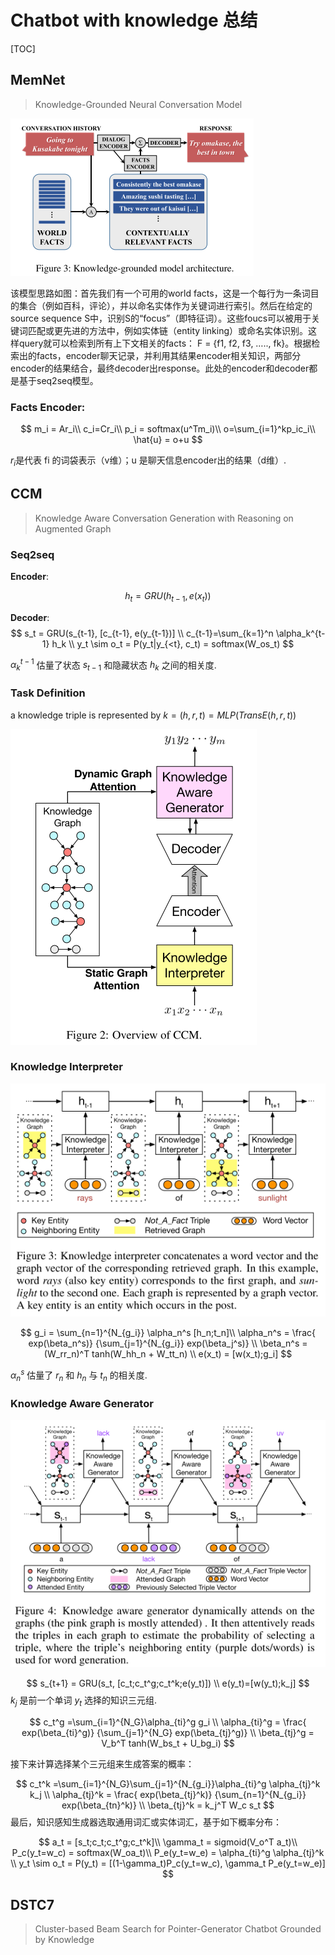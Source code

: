 # Chatbot with knowledge 总结

[TOC]

## MemNet

> Knowledge-Grounded Neural Conversation Model

![MemNet-Arch](./images/MemNet-Arch.png)

该模型思路如图：首先我们有一个可用的world facts，这是一个每行为一条词目的集合（例如百科，评论），并以命名实体作为关键词进行索引。然后在给定的source sequence S中，识别S的“focus”（即特征词）。这些foucs可以被用于关键词匹配或更先进的方法中，例如实体链（entity linking）或命名实体识别。这样query就可以检索到所有上下文相关的facts： F = {f1, f2, f3, ….., fk}。根据检索出的facts，encoder聊天记录，并利用其结果encoder相关知识，两部分encoder的结果结合，最终decoder出response。此处的encoder和decoder都是基于seq2seq模型。

### Facts Encoder:

$$
m_i = Ar_i\\
c_i=Cr_i\\
p_i = softmax(u^Tm_i)\\
o=\sum_{i=1}^kp_ic_i\\
\hat{u} = o+u
$$

$r_i​$ 是代表 fi 的词袋表示（v维）；u 是聊天信息encoder出的结果（d维）.

## CCM
> Knowledge Aware Conversation Generation with Reasoning on Augmented Graph

### Seq2seq

**Encoder**: 

$$
h_t=GRU(h_{t-1}, e(x_t))
$$

**Decoder**: 
$$
s_t = GRU(s_{t-1}, [c_{t-1}, e(y_{t-1})] \\
c_{t-1}=\sum_{k=1}^n \alpha_k^{t-1} h_k \\
y_t \sim o_t = P(y_t|y_{<t}, c_t) = softmax(W_os_t)
$$

$\alpha_k^{t-1}$ 估量了状态 $s_{t-1}$ 和隐藏状态 $h_k$ 之间的相关度.

### Task Definition

a knowledge triple is represented by $k=(h,r,t)=MLP(TransE(h,r,t))$

![t-1CCM-Arch](./images/CCM-Arch.png)

### Knowledge Interpreter

![CCM-Encoder](./images/CCM-Encoder.png)

$$
g_i = \sum_{n=1}^{N_{g_i}} \alpha_n^s [h_n;t_n]\\
\alpha_n^s = \frac{ exp(\beta_n^s)} {\sum_{j=1}^{N_{g_i}} exp(\beta_j^s)} \\
\beta_n^s = (W_rr_n)^T tanh(W_hh_n + W_tt_n) \\
e(x_t) = [w(x_t);g_i]
$$

$\alpha_n^s$ 估量了 $r_n$ 和 $h_n$ 与 $t_n$ 的相关度.

### Knowledge Aware Generator

![CCM-Decoder](./images/CCM-Decoder.png)

$$
s_{t+1} = GRU(s_t, [c_t;c_t^g;c_t^k;e(y_t)]) \\
e(y_t)=[w(y_t);k_j]
$$
$k_j$ 是前一个单词 $y_t$ 选择的知识三元组.

$$
c_t^g =\sum_{i=1}^{N_G}\alpha_{ti}^g g_i \\
\alpha_{ti}^g = \frac{ exp(\beta_{ti}^g)} {\sum_{j=1}^{N_G} exp(\beta_{tj}^g)} \\
\beta_{tj}^g = V_b^T tanh(W_bs_t + U_bg_i)
$$

接下来计算选择某个三元组来生成答案的概率：

$$
c_t^k =\sum_{i=1}^{N_G}\sum_{j=1}^{N_{g_i}}\alpha_{ti}^g \alpha_{tj}^k k_j \\
\alpha_{tj}^k = \frac{ exp(\beta_{tj}^k)} {\sum_{n=1}^{N_{g_i}} exp(\beta_{tn}^k)} \\
\beta_{tj}^k = k_j^T W_c s_t
$$
最后，知识感知生成器选取通用词汇或实体词汇，基于如下概率分布：


$$
a_t = [s_t;c_t;c_t^g;c_t^k]\\
\gamma_t = sigmoid(V_o^T a_t)\\
P_c(y_t=w_c) = softmax(W_oa_t)\\
P_e(y_t=w_e) = \alpha_{ti}^g \alpha_{tj}^k \\
y_t \sim o_t = P(y_t) = [(1-\gamma_t)P_c(y_t=w_c), \gamma_t P_e(y_t=w_e)]
$$

## DSTC7

> Cluster-based Beam Search for Pointer-Generator Chatbot Grounded by Knowledge

